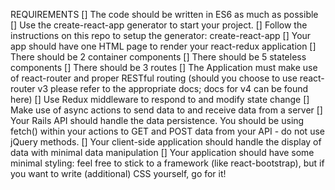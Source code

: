 REQUIREMENTS
[]  The code should be written in ES6 as much as possible
[]  Use the create-react-app generator to start your project.
[]  Follow the instructions on this repo to setup the generator: create-react-app
[]  Your app should have one HTML page to render your react-redux application
[]  There should be 2 container components
[]  There should be 5 stateless components
[]  There should be 3 routes
[]  The Application must make use of react-router and proper RESTful routing (should you choose to use react-router v3 please refer to the appropriate docs; docs for v4 can be found here)
[]  Use Redux middleware to respond to and modify state change
[]  Make use of async actions to send data to and receive data from a server
[]  Your Rails API should handle the data persistence. You should be using fetch() within your actions to GET and POST data from your API - do not use jQuery methods.
[]  Your client-side application should handle the display of data with minimal data manipulation
[]  Your application should have some minimal styling: feel free to stick to a framework (like react-bootstrap), but if you want to write (additional) CSS yourself, go for it!
